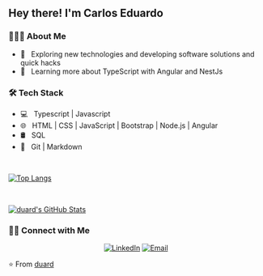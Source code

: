 <h2> Hey there! I'm Carlos Eduardo</h2>

<h3> 👨🏻‍💻 About Me </h3>

- 🤔 &nbsp; Exploring new technologies and developing software solutions and quick hacks
- 🌱 &nbsp; Learning more about TypeScript with Angular and NestJs

<h3>🛠 Tech Stack</h3>

- 💻 &nbsp; Typescript | Javascript 
- 🌐 &nbsp; HTML | CSS | JavaScript | Bootstrap | Node.js | Angular
- 🛢 &nbsp; SQL
- 🔧 &nbsp; Git | Markdown 

<br/>

[![Top Langs](https://github-readme-stats.vercel.app/api/top-langs/?username=duard&layout=compact)](https://github.com/duard/github-readme-stats)


<br/>

[![duard's GitHub Stats](https://github-readme-stats.vercel.app/api?username=duard&show_icons=true)](https://github.com/duard)

<h3> 🤝🏻 Connect with Me </h3>

<p align="center">
<a href="https://www.linkedin.com/in/duardbr/"><img alt="LinkedIn" src="https://img.shields.io/badge/LinkedIn-duard-blue?style=flat-square&logo=linkedin"></a>
<a href="mailto:duard.developer@gmail.com"><img alt="Email" src="https://img.shields.io/badge/Email-duard.developer@gmail.com-blue?style=flat-square&logo=gmail"></a>
</p>

⭐️ From [duard](https://github.com/duard)

<!--START_SECTION:duard-->
<!--END_SECTION:duard-->
